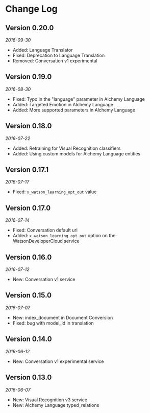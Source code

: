 Change Log
==========

## Version 0.20.0

_2016-09-30_

* Added: Language Translator
* Fixed: Deprecation to Language Translation
* Removed: Conversation v1 experimental


## Version 0.19.0

_2016-08-30_

* Fixed: Typo in the "language" parameter in Alchemy Language
* Added: Targeted Emotion in Alchemy Language
* Added: More supported parameters in Alchemy Language

## Version 0.18.0

_2016-07-22_

* Added: Retraining for Visual Recognition classifiers
* Added: Using custom models for Alchemy Language entities

## Version 0.17.1

_2016-07-17_

* Fixed: `x_watson_learning_opt_out` value

## Version 0.17.0

_2016-07-14_

* Fixed: Conversation default url
* Added: `x_watson_learning_opt_out` option on the WatsonDeveloperCloud service

## Version 0.16.0

_2016-07-12_

* New: Conversation v1 service

## Version 0.15.0

_2016-07-07_

* New: index_document in Document Conversion
* Fixed: bug with model_id in translation

## Version 0.14.0

_2016-06-12_

* New: Conversation v1 experimental service

## Version 0.13.0

_2016-06-07_

 * New: Visual Recognition v3 service
 * New: Alchemy Language typed_relations
